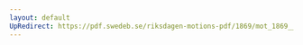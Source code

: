 ```yaml
---
layout: default
UpRedirect: https://pdf.swedeb.se/riksdagen-motions-pdf/1869/mot_1869__ak__00284/mot_1869__ak__00284_002.pdf
---
```

